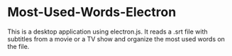# Most-Used-Words-Electron
This is a desktop application using electron.js. It reads a .srt file with subtitles from a movie or a TV show and organize the most used words on the file.
